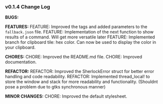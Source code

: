 ### v0.1.4 Change Log
**BUGS:**

**FEATURES:**
FEATURE: Improved the tags and added parameters to the `fallback.json` file.
FEATURE: Implementation of the next function to show results of a command. Will get more versatile later
FEATURE: Implemented branch for clipboard tile: hex color. Can now be used to display the color in your clipboard.

**CHORES:**
CHORE: Improved the README.md file.
CHORE: Improved documentation.

**REFACTOR:**
REFACTOR: Improved the SherlockError struct for better error handling and code readability.
REFACTOR: Implemented thread_local! to store the window and stack for more readability and functionality. (Shouldnt pose a problem due to gtks synchronous manner)

**MINOR CHANGES:**
CHORE: Improved the default stylesheet.

